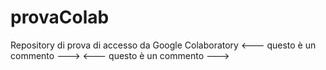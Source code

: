 # provaColab
Repository di prova di accesso da Google Colaboratory
<--- questo è un commento --->
<--- questo è un commento --->
